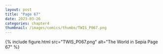 ```yaml
---
layout: post
title: "Page 67"
date: 2023-03-26
categories: chapter4
thumbnail: /images/comics/thumbs/TWIS_P067.png
---
```


{% include figure.html src="TWIS_P067.png" alt="The World in Sepia Page 67" %}